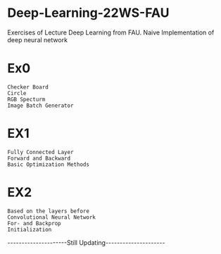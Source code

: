 # Deep-Learning-22WS-FAU
Exercises of Lecture Deep Learning from FAU. 
Naive Implementation of deep neural network
# Ex0 
    Checker Board
    Circle
    RGB Specturm
    Image Batch Generator
 # EX1
    Fully Connected Layer
    Forward and Backward
    Basic Optimization Methods
 # EX2
    Based on the layers before
    Convolutional Neural Network
    For- and Backprop
    Initialization
 ---------------------Still Updating---------------------

